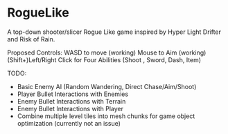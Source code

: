 # RogueLike

A top-down shooter/slicer Rogue Like game inspired by Hyper Light Drifter and Risk of Rain.

Proposed Controls:
WASD to move (working)
Mouse to Aim (working)
(Shift+)Left/Right Click for Four Abilities (Shoot <WIP>, Sword, Dash, Item)

TODO:
 - Basic Enemy AI (Random Wandering, Direct Chase/Aim/Shoot)
 - Player Bullet Interactions with Enemies
 - Enemy Bullet Interactions with Terrain
 - Enemy Bullet Interactions with Player
 - Combine multiple level tiles into mesh chunks for game object optimization (currently not an issue)
